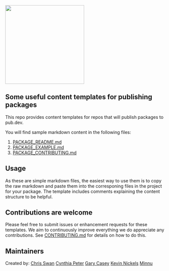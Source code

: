 <img width=250px src="https://atsign.dev/assets/img/atPlatform_logo_gray.svg?sanitize=true">

## Some useful content templates for publishing packages

This repo provides content templates for repos that will publish packages to pub.dev.

You will find sample markdown content in the following files:
1. [PACKAGE_README.md](PACKAGE_README.md)
2. [PACKAGE_EXAMPLE.md](PACKAGE_EXAMPLE.md)
3. [PACKAGE_CONTRIBUTING.md](CONTRIBUTING.md)

## Usage

As these are simple markdown files, the easiest way to use them is to copy the raw markdown
and paste them into the corresponing files in the project for your package. The template 
includes comments explaining the content structure to be helpful.

## Contributions are welcome

Please feel free to submit issues or enhancement requests for these templates. We aim to 
continuously improve everything we do appreciate any contributions. See [CONTRIBUTING.md](CONTRIBUTING.md) 
for details on how to do this.

## Maintainers

Created by:
[Chris Swan](https://github.com/cpswan)
[Cynthia Peter](https://github.com/CynthiaPeter)
[Gary Casey](https://github.com/gkc)
[Kevin Nickels](https://github.com/nickelskevin)
[Minnu](https://github.com/yahu1031)
